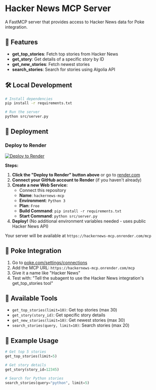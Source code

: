 # Hacker News MCP Server

A FastMCP server that provides access to Hacker News data for Poke integration.

## 🚀 Features

- **get_top_stories**: Fetch top stories from Hacker News
- **get_story**: Get details of a specific story by ID
- **get_new_stories**: Fetch newest stories
- **search_stories**: Search for stories using Algolia API

## 🛠️ Local Development

```bash
# Install dependencies
pip install -r requirements.txt

# Run the server
python src/server.py
```

## 🚢 Deployment

### Deploy to Render

[![Deploy to Render](https://render.com/images/deploy-to-render-button.svg)](https://render.com/deploy)

**Steps:**
1. **Click the "Deploy to Render" button above** or go to [render.com](https://render.com)
2. **Connect your GitHub account to Render** (if you haven't already)
3. **Create a new Web Service:**
   - Connect this repository
   - **Name**: `hackernews-mcp`
   - **Environment**: `Python 3`
   - **Plan**: `Free`
   - **Build Command**: `pip install -r requirements.txt`
   - **Start Command**: `python src/server.py`
4. **Deploy!** (No additional environment variables needed - uses public Hacker News API)

Your server will be available at `https://hackernews-mcp.onrender.com/mcp`

## 🎯 Poke Integration

1. Go to [poke.com/settings/connections](https://poke.com/settings/connections)
2. Add the MCP URL: `https://hackernews-mcp.onrender.com/mcp`
3. Give it a name like "Hacker News"
4. Test with: "Tell the subagent to use the Hacker News integration's get_top_stories tool"

## 🔧 Available Tools

- `get_top_stories(limit=10)`: Get top stories (max 30)
- `get_story(story_id)`: Get specific story details
- `get_new_stories(limit=10)`: Get newest stories (max 30)
- `search_stories(query, limit=10)`: Search stories (max 20)

## 📝 Example Usage

```python
# Get top 5 stories
get_top_stories(limit=5)

# Get story details
get_story(story_id=12345)

# Search for Python stories
search_stories(query="python", limit=5)
```
